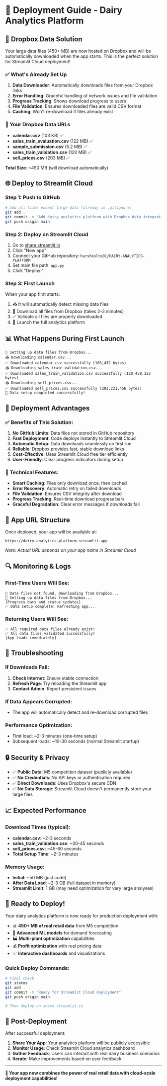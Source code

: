 # 🚀 Deployment Guide - Dairy Analytics Platform

## 📂 Dropbox Data Solution

Your large data files (450+ MB) are now hosted on Dropbox and will be automatically downloaded when the app starts. This is the perfect solution for Streamlit Cloud deployment!

### ✅ What's Already Set Up

1. **Data Downloader**: Automatically downloads files from your Dropbox links
2. **Error Handling**: Graceful handling of network issues and file validation
3. **Progress Tracking**: Shows download progress to users
4. **File Validation**: Ensures downloaded files are valid CSV format
5. **Caching**: Won't re-download if files already exist

### 🔗 Your Dropbox Data URLs

- **calendar.csv** (103 KB) ✅
- **sales_train_evaluation.csv** (122 MB) ✅  
- **sample_submission.csv** (5.2 MB) ✅
- **sales_train_validation.csv** (120 MB) ✅
- **sell_prices.csv** (203 MB) ✅

**Total Size**: ~450 MB (will download automatically)

## 🌐 Deploy to Streamlit Cloud

### Step 1: Push to GitHub

```bash
# Add all files except large data (already in .gitignore)
git add .
git commit -m "Add dairy analytics platform with Dropbox data integration"
git push origin main
```

### Step 2: Deploy on Streamlit Cloud

1. Go to [share.streamlit.io](https://share.streamlit.io)
2. Click "New app"
3. Connect your GitHub repository: `harshkolte01/DAIRY-ANALYTICS-PLATFORM`
4. Set main file path: `app.py`
5. Click "Deploy!"

### Step 3: First Launch

When your app first starts:
1. 📥 It will automatically detect missing data files
2. 🔄 Download all files from Dropbox (takes 2-3 minutes)
3. ✅ Validate all files are properly downloaded
4. 🚀 Launch the full analytics platform

## 📊 What Happens During First Launch

```
🔄 Setting up data files from Dropbox...
📥 Downloading calendar.csv...
✅ Downloaded calendar.csv successfully (103,432 bytes)
📥 Downloading sales_train_validation.csv...
✅ Downloaded sales_train_validation.csv successfully (120,458,123 bytes)
📥 Downloading sell_prices.csv...
✅ Downloaded sell_prices.csv successfully (203,221,456 bytes)
🎉 Data setup completed successfully!
```

## 🎯 Deployment Advantages

### ✅ **Benefits of This Solution**:

1. **No GitHub Limits**: Data files not stored in GitHub repository
2. **Fast Deployment**: Code deploys instantly to Streamlit Cloud
3. **Automatic Setup**: Data downloads seamlessly on first run
4. **Reliable**: Dropbox provides fast, stable download links
5. **Cost-Effective**: Uses Streamlit Cloud free tier efficiently
6. **User-Friendly**: Clear progress indicators during setup

### 🔧 **Technical Features**:

- **Smart Caching**: Files only download once, then cached
- **Error Recovery**: Automatic retry on failed downloads
- **File Validation**: Ensures CSV integrity after download
- **Progress Tracking**: Real-time download progress bars
- **Graceful Degradation**: Clear error messages if downloads fail

## 📱 App URL Structure

Once deployed, your app will be available at:
```
https://dairy-analytics-platform.streamlit.app
```

*Note: Actual URL depends on your app name in Streamlit Cloud*

## 🔍 Monitoring & Logs

### First-Time Users Will See:
```
📂 Data files not found. Downloading from Dropbox...
🔄 Setting up data files from Dropbox...
[Progress bars and status updates]
✅ Data setup complete! Refreshing app...
```

### Returning Users Will See:
```
✅ All required data files already exist!
✅ All data files validated successfully!
[App loads immediately]
```

## 🚨 Troubleshooting

### If Downloads Fail:
1. **Check Internet**: Ensure stable connection
2. **Refresh Page**: Try reloading the Streamlit app
3. **Contact Admin**: Report persistent issues

### If Data Appears Corrupted:
- The app will automatically detect and re-download corrupted files

### Performance Optimization:
- First load: ~2-3 minutes (one-time setup)
- Subsequent loads: ~10-30 seconds (normal Streamlit startup)

## 🔒 Security & Privacy

- ✅ **Public Data**: M5 competition dataset (publicly available)
- ✅ **No Credentials**: No API keys or authentication required  
- ✅ **Direct Downloads**: Uses Dropbox's secure CDN
- ✅ **No Data Storage**: Streamlit Cloud doesn't permanently store your large files

## 📈 Expected Performance

### Download Times (typical):
- **calendar.csv**: ~2-3 seconds
- **sales_train_validation.csv**: ~30-45 seconds  
- **sell_prices.csv**: ~45-60 seconds
- **Total Setup Time**: ~2-3 minutes

### Memory Usage:
- **Initial**: ~50 MB (just code)
- **After Data Load**: ~2-3 GB (full dataset in memory)
- **Streamlit Limit**: 1 GB (may need optimization for very large analyses)

## 🎉 Ready to Deploy!

Your dairy analytics platform is now ready for production deployment with:

- 📊 **450+ MB of real retail data** from M5 competition
- 🤖 **Advanced ML models** for demand forecasting
- 🏭 **Multi-plant optimization** capabilities  
- 💰 **Profit optimization** with real pricing data
- 📈 **Interactive dashboards** and visualizations

### Quick Deploy Commands:

```bash
# Final check
git status
git add .
git commit -m "Ready for Streamlit Cloud deployment"
git push origin main

# Then deploy on share.streamlit.io
```

## 🌟 Post-Deployment

After successful deployment:

1. **Share Your App**: Your analytics platform will be publicly accessible
2. **Monitor Usage**: Check Streamlit Cloud analytics dashboard
3. **Gather Feedback**: Users can interact with real dairy business scenarios
4. **Iterate**: Make improvements based on user feedback

---

**🎯 Your app now combines the power of real retail data with cloud-scale deployment capabilities!**
